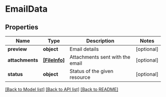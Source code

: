 # EmailData

## Properties
Name | Type | Description | Notes
------------ | ------------- | ------------- | -------------
**preview** | **object** | Email details | [optional] 
**attachments** | [**[FileInfo]**](FileInfo.md) | Attachments sent with the email | [optional] 
**status** | **object** | Status of the given resource | [optional] 

[[Back to Model list]](../README.md#documentation-for-models) [[Back to API list]](../README.md#documentation-for-api-endpoints) [[Back to README]](../README.md)


